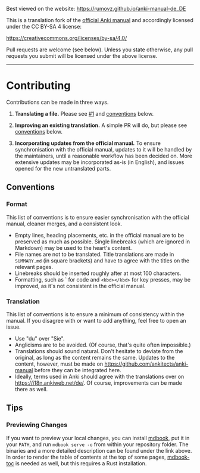 Best viewed on the website: <https://rumovz.github.io/anki-manual-de_DE>

This is a translation fork of the [official Anki manual](https://github.com/ankitects/anki-manual)
and accordingly licensed under the CC BY-SA 4 license:

<https://creativecommons.org/licenses/by-sa/4.0/>

Pull requests are welcome (see below). Unless you state otherwise, any pull requests you
submit will be licensed under the above license.

<hr>

# Contributing

Contributions can be made in three ways.

1. **Translating a file.**
    Please see [#1](https://github.com/RumovZ/anki-manual-de_DE/issues/1) and
    [conventions](#conventions) below.

2. **Improving an existing translation.**
    A simple PR will do, but please see [conventions](#conventions) below.

3. **Incorporating updates from the official manual.**
    To ensure synchronisation with the official manual, updates to it will be handled
    by the maintainers, until a reasonable workflow has been decided on.
    More extensive updates may be incorporated as-is (in English), and issues opened
    for the new untranslated parts.

## Conventions

### Format

This list of conventions is to ensure easier synchronisation with the official manual,
cleaner merges, and a consistent look.

- Empty lines, heading placements, etc. in the official manual are to be preserved
  as much as possible. Single linebreaks (which are ignored in Markdown) may be
  used to the heart's content.
- File names are not to be translated. Title translations are made in `SUMMARY.md`
  (in square brackets) and have to agree with the titles on the relevant pages.
- Linebreaks should be inserted roughly after at most 100 characters.
- Formatting, such as \` for code and `<kbd></kbd>` for key presses, may be
  improved, as it's not consistent in the official manual.

### Translation

This list of conventions is to ensure a minimum of consistency within the manual.
If you disagree with or want to add anything, feel free to open an issue.

- Use "du" over "Sie".
- Anglicisms are to be avoided. (Of course, that's quite often impossible.)
- Translations should sound natural. Don't hesitate to deviate from the original,
  as long as the content remains the same. Updates to the content, however, must be
  made on <https://github.com/ankitects/anki-manual> before they can be integrated
  here.
- Ideally, terms used in Anki should agree with the translations over on
  <https://i18n.ankiweb.net/de/>. Of course, improvements can be made there as well.

## Tips

### Previewing Changes

If you want to preview your local changes, you can install
[mdbook](https://github.com/rust-lang/mdBook),
put it in your `PATH`, and run `mdbook serve -o` from within your repository folder.
The binaries and a more detailed description can be found under the link above.
In order to render the table of contents at the top of some pages,
[mdbook-toc](https://github.com/badboy/mdbook-toc) is needed as well, but this
requires a Rust installation.
